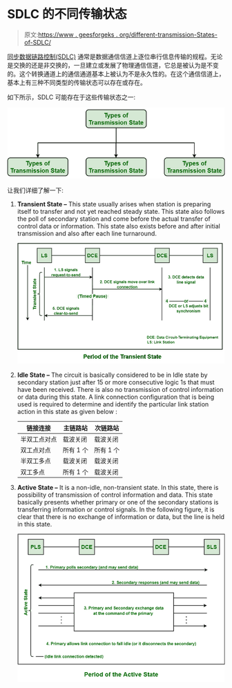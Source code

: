 # SDLC 的不同传输状态

> 原文:[https://www . geesforgeks . org/different-transmission-States-of-SDLC/](https://www.geeksforgeeks.org/different-transmission-states-of-sdlc/)

[同步数据链路控制(SDLC)](https://www.geeksforgeeks.org/sdlc-types-and-topologies/) 通常是数据通信信道上逐位串行信息传输的规程。无论是交换的还是非交换的，一旦建立或发展了物理通信信道，它总是被认为是不变的。这个转换通道上的通信通道基本上被认为不是永久性的。在这个通信信道上，基本上有三种不同类型的传输状态可以存在或存在。

如下所示，SDLC 可能存在于这些传输状态之一:

![](img/517eeea0cbb4a94102b1711a6467168f.png)

让我们详细了解一下:

1.  **Transient State –**
    This state usually arises when station is preparing itself to transfer and not yet reached steady state. This state also follows the poll of secondary station and come before the actual transfer of control data or information. This state also exists before and after initial transmission and also after each line turnaround.

    ![](img/af04f9696dbe12cf04c7576e50a1e3d5.png)

2.  **Idle State –**
    The circuit is basically considered to be in Idle state by secondary station just after 15 or more consecutive logic 1s that must have been received. There is also no transmission of control information or data during this state. A link connection configuration that is being used is required to determine and identify the particular link station action in this state as given below :

    <center>

    | 链接连接 | 主链路站 | 次链路站 |
    | --- | --- | --- |
    | 半双工点对点 | 载波关闭 | 载波关闭 |
    | 双工点对点 | 所有 1 个 | 所有 1 个 |
    | 半双工多点 | 载波关闭 | 载波关闭 |
    | 双工多点 | 所有 1 个 | 载波关闭 |

    </center>

3.  **Active State –**
    It is a non-idle, non-transient state. In this state, there is possibility of transmission of control information and data. This state basically presents whether primary or one of the secondary stations is transferring information or control signals. In the following figure, it is clear that there is no exchange of information or data, but the line is held in this state.

    ![](img/06057c627b4b694fb5bb19fef7ee3d43.png)